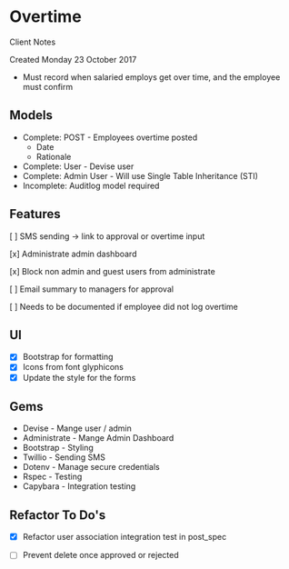 # Overtime

Client Notes

Created Monday 23 October 2017

* Must record when salaried employs get over time, and the employee must confirm

## Models

- Complete: POST - Employees overtime posted
    * Date
    * Rationale
- Complete: User - Devise user
- Complete: Admin User - Will use Single Table Inheritance (STI)
- Incomplete: Auditlog model required

## Features

[ ] SMS sending -> link to approval or overtime input

[x] Administrate admin dashboard

[x] Block non admin and guest users from administrate

[ ] Email summary to managers for approval

[ ] Needs to be documented if employee did not log overtime


## UI

- [x] Bootstrap for formatting
- [x] Icons from font glyphicons
- [x] Update the style for the forms

## Gems

* Devise - Mange user / admin
* Administrate - Mange Admin Dashboard
* Bootstrap - Styling
* Twillio - Sending SMS
* Dotenv - Manage secure credentials
* Rspec - Testing
* Capybara - Integration testing

## Refactor To Do's
- [x] Refactor user association integration test in post_spec
- [ ] Prevent delete once approved or rejected

